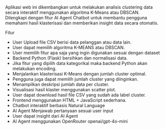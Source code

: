 Aplikasi web ini dikembangkan untuk melakukan analisis clustering data secara interaktif menggunakan algoritma K-Means atau DBSCAN. Dilengkapi dengan fitur AI Agent Chatbot untuk membantu pengguna memahami hasil klasterisasi dan memberikan insight data secara otomatis.

Fitur
- User Upload file CSV berisi data pelanggan atau data lain.
- User dapat memilih algoritma K-MEANS atau DBSCAN.
- User memilih fitur apa saja yang ingin digunakan sesuai dengan dataset
- Backend Python (Flask) bersihkan dan normalisasi data.
- Jika fitur yang dipilih data kategorikal maka backend Python akan melakukan encoding.
- Menjalankan klasterisasi K-Means dengan jumlah cluster optimal.
- Pengguna juga dapat memilih jumlah cluster yang diinginkan.
- Menampilkan deskripsi jumlah data per cluster.
- Visualisasi hasil klaster menggunakan scatter plot.
- User dapat download hasil file CSV yang sudah ada label cluster.
- Frontend menggunakan HTML + JavaScript sederhana.
- Chatbot interaktif berbasis Natural Language
- AI Agent Menjawab pertanyaan sesuai user input
- User dapat insight dari AI Agent
- AI Agent menggunakan OpenRouter openai/gpt-4o-mini
